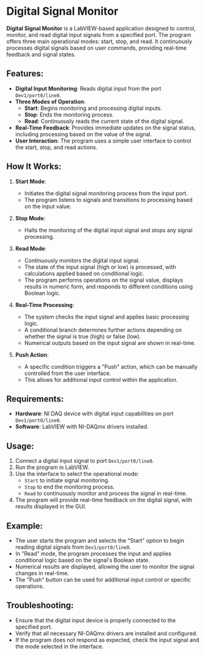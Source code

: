 # Digital Signal Monitor

**Digital Signal Monitor** is a LabVIEW-based application designed to control, monitor, and read digital input signals from a specified port. The program offers three main operational modes: start, stop, and read. It continuously processes digital signals based on user commands, providing real-time feedback and signal states.

## Features:
- **Digital Input Monitoring**: Reads digital input from the port `Dev1/port0/line0`.
- **Three Modes of Operation**:
  - **Start**: Begins monitoring and processing digital inputs.
  - **Stop**: Ends the monitoring process.
  - **Read**: Continuously reads the current state of the digital signal.
- **Real-Time Feedback**: Provides immediate updates on the signal status, including processing based on the value of the signal.
- **User Interaction**: The program uses a simple user interface to control the start, stop, and read actions.

## How It Works:
1. **Start Mode**:
   - Initiates the digital signal monitoring process from the input port.
   - The program listens to signals and transitions to processing based on the input value.
   
2. **Stop Mode**:
   - Halts the monitoring of the digital input signal and stops any signal processing.

3. **Read Mode**:
   - Continuously monitors the digital input signal.
   - The state of the input signal (high or low) is processed, with calculations applied based on conditional logic.
   - The program performs operations on the signal value, displays results in numeric form, and responds to different conditions using Boolean logic.

4. **Real-Time Processing**:
   - The system checks the input signal and applies basic processing logic.
   - A conditional branch determines further actions depending on whether the signal is true (high) or false (low).
   - Numerical outputs based on the input signal are shown in real-time.

5. **Push Action**:
   - A specific condition triggers a "Push" action, which can be manually controlled from the user interface.
   - This allows for additional input control within the application.

## Requirements:
- **Hardware**: NI DAQ device with digital input capabilities on port `Dev1/port0/line0`.
- **Software**: LabVIEW with NI-DAQmx drivers installed.

## Usage:
1. Connect a digital input signal to port `Dev1/port0/line0`.
2. Run the program in LabVIEW.
3. Use the interface to select the operational mode:
   - `Start` to initiate signal monitoring.
   - `Stop` to end the monitoring process.
   - `Read` to continuously monitor and process the signal in real-time.
4. The program will provide real-time feedback on the digital signal, with results displayed in the GUI.

## Example:
- The user starts the program and selects the "Start" option to begin reading digital signals from `Dev1/port0/line0`.
- In "Read" mode, the program processes the input and applies conditional logic based on the signal's Boolean state.
- Numerical results are displayed, allowing the user to monitor the signal changes in real-time.
- The "Push" button can be used for additional input control or specific operations.

## Troubleshooting:
- Ensure that the digital input device is properly connected to the specified port.
- Verify that all necessary NI-DAQmx drivers are installed and configured.
- If the program does not respond as expected, check the input signal and the mode selected in the interface.


